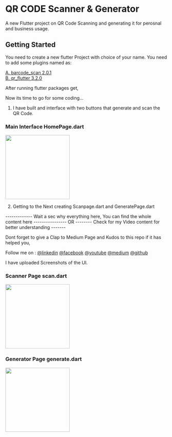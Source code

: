 # QR CODE Scanner & Generator

A new Flutter project on QR Code Scanning and generating it for perosnal and business usage.

## Getting Started

You need to create a new flutter Project with choice of your name.
You need to add some plugins named as:

<a class="github-button" href="https://pub.dev/packages/barcode_scan">A. barcode_scan 2.0.1</a>
<br>
<a class="github-button" href="https://pub.dev/packages/qr_flutter">B. qr_flutter 3.2.0</a>

After running flutter packages get,

Now its time to go for some coding...

1. I have built and interface with two buttons that generate and scan the QR Code.

<h3>Main Interface HomePage.dart</h3> 
<img src="https://github.com/neon97/QR-CODE-Scanner-Generator/blob/master/screenshots/Simulator%20Screen%20Shot%20-%20iPhone%2011%20Pro%20Max%20-%202020-04-11%20at%2010.18.34.png?raw=true"  width="200" >
</img>

2. Getting to the Next creating Scanpage.dart and GeneratePage.dart

------------- Wait a sec why everything here, You can find the whole content here ----------------
                                               OR
                -------- Check for my Video content for better understanding -------

Dont forget to give a Clap to Medium Page and Kudos to this repo if it has helped you,

Follow me on :
<a class="github-button" href="https://www.linkedin.com/in/raj-vishwakarma0159">@linkedin</a>
<a class="github-button" href="https://www.facebook.com/edutechload/">@facebook</a>
<a class="github-button" href="https://www.youtube.com/edutech%20load">@youtube</a>
<a class="github-button" href="https://medium.com/@dc.vishwakarma.raj">@medium</a>
<a class="github-button" href="https://github.com/neon97">@github</a>

I have uploaded Screenshots of the UI.

<h3>Scanner Page scan.dart</h3> 
<img src="https://github.com/neon97/QR-CODE-Scanner-Generator/blob/master/screenshots/Simulator%20Screen%20Shot%20-%20iPhone%2011%20Pro%20Max%20-%202020-04-11%20at%2010.18.40.png?raw=true"  width="200" >
</img>

<h3>Generator Page generate.dart</h3> 
<img src="https://github.com/neon97/QR-CODE-Scanner-Generator/blob/master/screenshots/Simulator%20Screen%20Shot%20-%20iPhone%2011%20Pro%20Max%20-%202020-04-11%20at%2010.18.53.png?raw=true"  width="200" >
</img>






